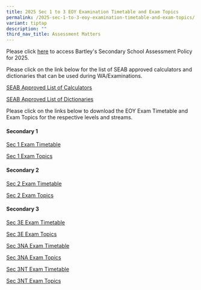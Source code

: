 ```yaml
---
title: 2025 Sec 1 to 3 EOY Examination Timetable and Exam Topics
permalink: /2025-sec-1-to-3-eoy-examination-timetable-and-exam-topics/
variant: tiptap
description: ""
third_nav_title: Assessment Matters
---
```

<p>Please click <a href="https://www.bartleysec.moe.edu.sg/assessment-plan-and-policy/" rel="noopener nofollow" target="_blank">here</a> to
access Bartley's Secondary School Assessment Policy for 2025.</p>
<p>Please click on the link below for the list of SEAB approved calculators
and dictionaries that can be used during WA/Examinations.</p>
<p><a href="https://file.go.gov.sg/seab-approvedcalculators.pdf" rel="noopener nofollow" target="_blank"><u>SEAB Approved List of Calculators</u></a>
</p>
<p><a href="https://file.go.gov.sg/seab-approveddictionaries.pdf" rel="noopener nofollow" target="_blank"><u>SEAB Approved List of Dictionaries</u></a>
</p>
<p></p>
<p>Please click on the links below to download the EOY Exam Timetable and
Exam Topics for the respective levels and streams.</p>
<h4>Secondary 1</h4>
<p><a href="/files/S1_EOY_Timetable_2025_latest.pdf" rel="noopener noreferrer nofollow" target="_blank">Sec 1 Exam Timetable</a>
</p>
<p><a href="/files/S1_2025_End_of_Year_Exam_Topic.pdf" rel="noopener nofollow" target="_blank">Sec 1 Exam Topics</a>
</p>
<p></p>
<h4>Secondary 2</h4>
<p><a href="/files/S2_EOY_Timetable_2025_15_Sept.pdf" rel="noopener nofollow" target="_blank">Sec 2 Exam Timetable</a>
</p>
<p><a href="/files/S2_2025_End_of_Year_Exam_Topic.pdf" rel="noopener nofollow" target="_blank">Sec 2 Exam Topics</a>
</p>
<p></p>
<h4>Secondary 3</h4>
<p><a href="/files/S3E_EOY_Timetable_2025_latest.pdf" rel="noopener nofollow" target="_blank">Sec 3E Exam Timetable</a>
</p>
<p><a href="/files/3E_2025_End_of_Year_Exam_Topic.pdf" rel="noopener nofollow" target="_blank">Sec 3E Exam Topics</a>
</p>
<p><a href="/files/3NA_2025_End_of_Year_Exam_Topic_15_Sept.pdf" rel="noopener nofollow" target="_blank">Sec 3NA Exam Timetable</a>
</p>
<p><a href="/files/3NA_2025_End_of_Year_Exam_Topic.pdf" rel="noopener nofollow" target="_blank">Sec 3NA Exam Topics</a>
</p>
<p><a href="/files/S3NT_EOY_Timetable_2025_latest_1st_Sept.pdf" rel="noopener nofollow" target="_blank">Sec 3NT Exam Timetable</a>
</p>
<p><a href="/files/3NT_2025_End_of_Year_Exam_Topic.pdf" rel="noopener nofollow" target="_blank">Sec 3NT Exam Topics</a>
</p>
<p></p>